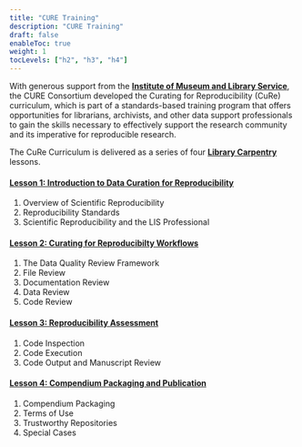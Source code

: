 ```yaml
---
title: "CURE Training"
description: "CURE Training"
draft: false
enableToc: true
weight: 1
tocLevels: ["h2", "h3", "h4"]
---
```

With generous support from the [**Institute of Museum and Library Service**](https://www.imls.gov/), the CURE Consortium developed the Curating for Reproducibility (CuRe) curriculum, which is part of a standards-based training program that offers opportunities for librarians, archivists, and other data support professionals to gain the skills necessary to effectively support the research community and its imperative for reproducible research. 

The CuRe Curriculum is delivered as a series of four [**Library Carpentry**](https://librarycarpentry.org/) lessons.

#### [Lesson 1: Introduction to Data Curation for Reproducibility](https://curating4reproducibility.org/cure-carpentry-01-intro/) 

1. Overview of Scientific Reproducibility
2. Reproducibility Standards
3. Scientific Reproducibility and the LIS Professional

#### [Lesson 2: Curating for Reproducibilty Workflows](https://curating4reproducibility.org/cure-carpentry-02-workflows/)

1. The Data Quality Review Framework
2. File Review
3. Documentation Review
4. Data Review
5. Code Review

#### [Lesson 3: Reproducibility Assessment](https://curating4reproducibility.org/cure-carpentry-03-assessing/)

1. Code Inspection
2. Code Execution
3. Code Output and Manuscript Review

#### [Lesson 4: Compendium Packaging and Publication](https://curating4reproducibility.org/cure-carpentry-04-packaging/)

1. Compendium Packaging
2. Terms of Use
3. Trustworthy Repositories
4. Special Cases
